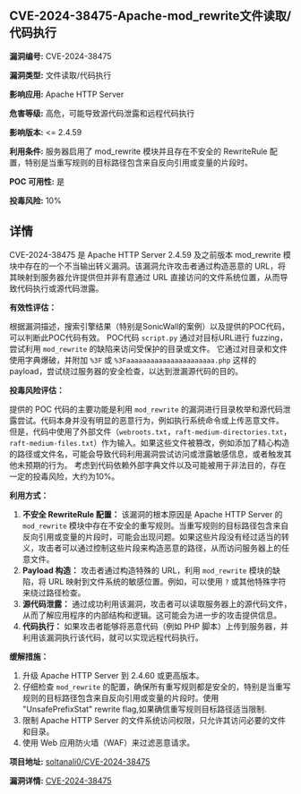 ## CVE-2024-38475-Apache-mod_rewrite文件读取/代码执行

**漏洞编号:** CVE-2024-38475

**漏洞类型:** 文件读取/代码执行

**影响应用:** Apache HTTP Server

**危害等级:** 高危，可能导致源代码泄露和远程代码执行

**影响版本:** <= 2.4.59

**利用条件:** 服务器启用了 mod_rewrite 模块并且存在不安全的 RewriteRule 配置，特别是当重写规则的目标路径包含来自反向引用或变量的片段时。

**POC 可用性:** 是

**投毒风险:** 10%

## 详情

CVE-2024-38475 是 Apache HTTP Server 2.4.59 及之前版本 mod_rewrite 模块中存在的一个不当输出转义漏洞。该漏洞允许攻击者通过构造恶意的 URL，将其映射到服务器允许提供但并非有意通过 URL 直接访问的文件系统位置，从而导致代码执行或源代码泄露。

**有效性评估：**

根据漏洞描述，搜索引擎结果（特别是SonicWall的案例）以及提供的POC代码，可以判断此POC代码有效。
POC代码 `script.py` 通过对目标URL进行 fuzzing，尝试利用 `mod_rewrite` 的缺陷来访问受保护的目录或文件。
它通过对目录和文件使用字典爆破，并附加 `%3F` 或 `%3Faaaaaaaaaaaaaaaaaaaaaa.php` 这样的 payload，尝试绕过服务器的安全检查，以达到泄漏源代码的目的。

**投毒风险评估：**

提供的 POC 代码的主要功能是利用 `mod_rewrite` 的漏洞进行目录枚举和源代码泄露尝试。代码本身并没有明显的恶意行为，例如执行系统命令或上传恶意文件。
但是，代码中使用了外部文件（`webroots.txt`，`raft-medium-directories.txt`，`raft-medium-files.txt`）作为输入。如果这些文件被篡改，例如添加了精心构造的路径或文件名，可能会导致代码利用漏洞尝试访问或泄露敏感信息，或者触发其他未预期的行为。
考虑到代码依赖外部字典文件以及可能被用于非法目的，存在一定的投毒风险，大约为10%。

**利用方式：**

1.  **不安全 RewriteRule 配置：** 该漏洞的根本原因是 Apache HTTP Server 的 `mod_rewrite` 模块中存在不安全的重写规则。当重写规则的目标路径包含来自反向引用或变量的片段时，可能会出现问题。如果这些片段没有经过适当的转义，攻击者可以通过控制这些片段来构造恶意的路径，从而访问服务器上的任意文件。
2.  **Payload 构造：** 攻击者通过构造特殊的 URL，利用 `mod_rewrite` 模块的缺陷，将 URL 映射到文件系统的敏感位置。例如，可以使用 `?` 或其他特殊字符来绕过路径检查。
3.  **源代码泄露：** 通过成功利用该漏洞，攻击者可以读取服务器上的源代码文件，从而了解应用程序的内部结构和逻辑。这可能会为进一步的攻击提供信息。
4.  **代码执行：** 如果攻击者能够将恶意代码（例如 PHP 脚本）上传到服务器，并利用该漏洞执行该代码，就可以实现远程代码执行。

**缓解措施：**

1.  升级 Apache HTTP Server 到 2.4.60 或更高版本。
2.  仔细检查 `mod_rewrite` 的配置，确保所有重写规则都是安全的，特别是当重写规则的目标路径包含来自反向引用或变量的片段时。使用 "UnsafePrefixStat" rewrite flag,如果确信重写规则目标路径适当限制.
3.  限制 Apache HTTP Server 的文件系统访问权限，只允许其访问必要的文件和目录。
4.  使用 Web 应用防火墙（WAF）来过滤恶意请求。

**项目地址:** [soltanali0/CVE-2024-38475](https://github.com/soltanali0/CVE-2024-38475)

**漏洞详情:** [CVE-2024-38475](https://nvd.nist.gov/vuln/detail/CVE-2024-38475)